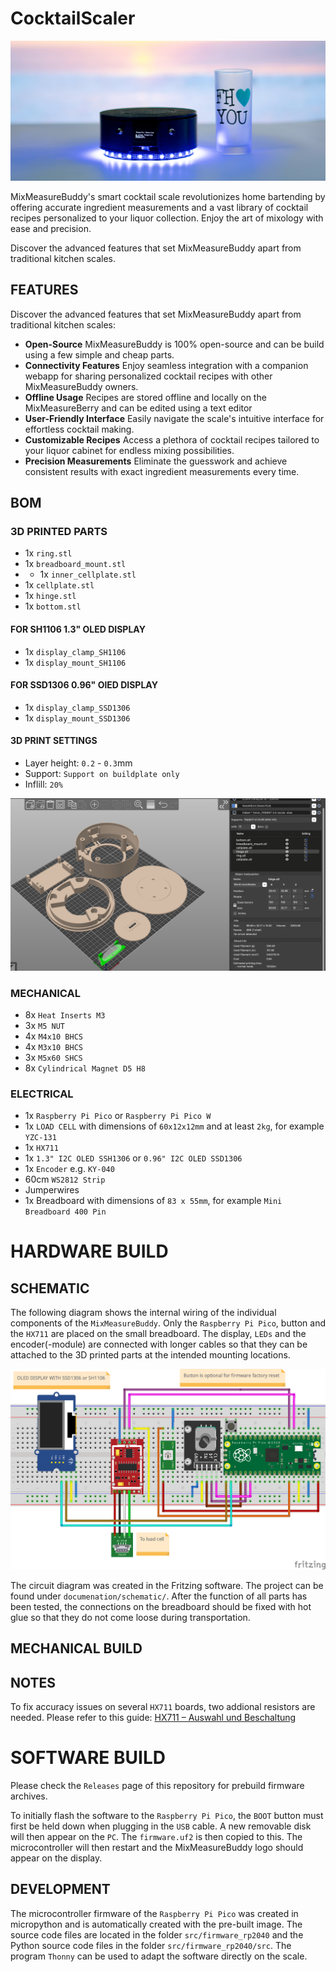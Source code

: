 # CocktailScaler

![mixmeasurebuddy](./documentation/images/cropped_A003_11281139_S044.jpg)

MixMeasureBuddy's smart cocktail scale revolutionizes home bartending by offering accurate ingredient measurements and a vast library of cocktail recipes personalized to your liquor collection. Enjoy the art of mixology with ease and precision.

Discover the advanced features that set MixMeasureBuddy apart from traditional kitchen scales.



## FEATURES

Discover the advanced features that set MixMeasureBuddy apart from traditional kitchen scales:

* **Open-Source** MixMeasureBuddy is 100% open-source and can be build using a few simple and cheap parts.
* **Connectivity Features** Enjoy seamless integration with a companion webapp for sharing personalized cocktail recipes with other MixMeasureBuddy owners.
* **Offline Usage** Recipes are stored offline and locally on the MixMeasureBerry and can be edited using a text editor
* **User-Friendly Interface** Easily navigate the scale's intuitive interface for effortless cocktail making.
* **Customizable Recipes** Access a plethora of cocktail recipes tailored to your liquor cabinet for endless mixing possibilities.
* **Precision Measurements** Eliminate the guesswork and achieve consistent results with exact ingredient measurements every time.


## BOM


### 3D PRINTED PARTS

* 1x `ring.stl`
* 1x `breadboard_mount.stl`
* * 1x `inner_cellplate.stl`
* 1x `cellplate.stl`
* 1x `hinge.stl`
* 1x `bottom.stl`

#### FOR SH1106 1.3" OLED DISPLAY

* 1x `display_clamp_SH1106`
* 1x `display_mount_SH1106`
  
#### FOR SSD1306 0.96" OlED DISPLAY

* 1x `display_clamp_SSD1306`
* 1x `display_mount_SSD1306`


#### 3D PRINT SETTINGS

* Layer height: `0.2` - `0.3`mm
* Support: `Support on buildplate only`
* Inflill: `20%`

![3D printed parts orientation on bed](documentation/images/3d_print_orientation.png)




### MECHANICAL

* 8x `Heat Inserts M3`
* 3x `M5 NUT`
* 4x `M4x10 BHCS`
* 4x `M3x10 BHCS`
* 3x `M5x60 SHCS`
* 8x `Cylindrical Magnet D5 H8`

### ELECTRICAL

* 1x `Raspberry Pi Pico` or `Raspberry Pi Pico W`
* 1x `LOAD CELL` with dimensions of `60x12x12mm` and at least `2kg`, for example `YZC-131`
* 1x `HX711`
* 1x `1.3" I2C OLED SSH1306` or `0.96" I2C OLED SSD1306`
* 1x `Encoder` e.g. `KY-040`
* 60cm `WS2812 Strip`
* Jumperwires
* 1x Breadboard with dimensions of `83 x 55mm`, for example `Mini Breadboard 400 Pin`






# HARDWARE BUILD

## SCHEMATIC

The following diagram shows the internal wiring of the individual components of the `MixMeasureBuddy`.
Only the `Raspberry Pi Pico`, button and the `HX711` are placed on the small breadboard.
The display, `LEDs` and the encoder(-module) are connected with longer cables so that they can be attached to the 3D printed parts at the intended mounting locations.

![MixMeasureBuddy Schematic](documentation/schematic/mmb_schematic_encoder_Steckplatine.png)

The circuit diagram was created in the Fritzing software. The project can be found under `documenation/schematic/`.
After the function of all parts has been tested, the connections on the breadboard should be fixed with hot glue so that they do not come loose during transportation.

## MECHANICAL BUILD



## NOTES

To fix accuracy issues on several `HX711` boards, two addional resistors are needed.
Please refer to this guide: [HX711 – Auswahl und Beschaltung](https://beelogger.de/sensoren/waegezellen_hx711/hx711_beschaltung/#:~:text=HX711%20Modul%20Auswahl,Wägezelle%20und%20einen%20einstellbaren%20Messbrückenverstärker.)


# SOFTWARE BUILD

Please check the `Releases` page of this repository for prebuild firmware archives.

To initially flash the software to the `Raspberry Pi Pico`, the `BOOT` button must first be held down when plugging in the `USB` cable.
A new removable disk will then appear on the `PC`. The `firmware.uf2` is then copied to this.
The microcontroller will then restart and the MixMeasureBuddy logo should appear on the display.


## DEVELOPMENT

The microcontroller firmware of the `Raspberry Pi Pico` was created in micropython and is automatically created with the pre-built image. 
The source code files are located in the folder `src/firmware_rp2040` and the Python source code files in the folder `src/firmware_rp2040/src`.
The program `Thonny` can be used to adapt the software directly on the scale.


